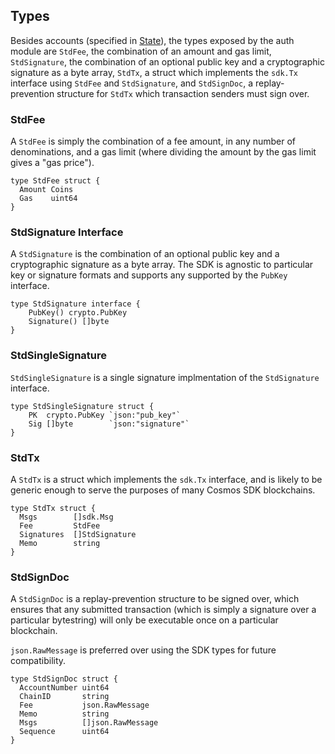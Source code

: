 ## Types

Besides accounts (specified in [State](state.md)), the types exposed by the auth module
are `StdFee`, the combination of an amount and gas limit, `StdSignature`, the combination
of an optional public key and a cryptographic signature as a byte array, `StdTx`,
a struct which implements the `sdk.Tx` interface using `StdFee` and `StdSignature`, and
`StdSignDoc`, a replay-prevention structure for `StdTx` which transaction senders must sign over.

### StdFee

A `StdFee` is simply the combination of a fee amount, in any number of denominations,
and a gas limit (where dividing the amount by the gas limit gives a "gas price").

```golang
type StdFee struct {
  Amount Coins
  Gas    uint64
}
```

### StdSignature Interface

A `StdSignature` is the combination of an optional public key and a cryptographic signature
as a byte array. The SDK is agnostic to particular key or signature formats and supports any
supported by the `PubKey` interface.

```golang
type StdSignature interface {
	PubKey() crypto.PubKey
	Signature() []byte
}
```

### StdSingleSignature

`StdSingleSignature` is a single signature implmentation of the `StdSignature` interface.

```golang
type StdSingleSignature struct {
	PK  crypto.PubKey `json:"pub_key"`
	Sig []byte        `json:"signature"`
}
```

### StdTx

A `StdTx` is a struct which implements the `sdk.Tx` interface, and is likely to be generic
enough to serve the purposes of many Cosmos SDK blockchains.

```golang
type StdTx struct {
  Msgs        []sdk.Msg
  Fee         StdFee  
  Signatures  []StdSignature
  Memo        string
}
```

### StdSignDoc

A `StdSignDoc` is a replay-prevention structure to be signed over, which ensures that
any submitted transaction (which is simply a signature over a particular bytestring)
will only be executable once on a particular blockchain.

`json.RawMessage` is preferred over using the SDK types for future compatibility.

```golang
type StdSignDoc struct {
  AccountNumber uint64
  ChainID       string
  Fee           json.RawMessage
  Memo          string
  Msgs          []json.RawMessage
  Sequence      uint64
}
```
